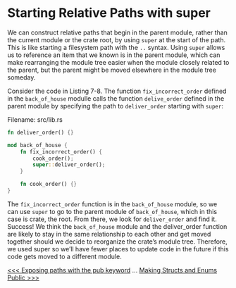 # Starting Relative Paths with super

We can construct relative paths that begin in the parent module, rather than the current module or the crate root, by using `super` at the start of the path. This is like starting a filesystem path with the `..` syntax. Using `super` allows us to reference an item that we known is in the parent module, which can make rearranging the module tree easier when the module closely related to the parent, but the parent might be moved elsewhere in the module tree someday.

Consider the code in Listing 7-8. The function `fix_incorrect_order` defined in the `back_of_house` modulle calls the function `delive_order` defined in the parent module by specifying the path to `deliver_order` starting with `super`:

Filename: src/lib.rs

```rs
fn deliver_order() {}

mod back_of_house {
    fn fix_incorrect_order() {
        cook_order();
        super::deliver_order();
    }

    fn cook_order() {}
}
```

The `fix_incorrect_order` function is in the `back_of_house` module, so we can use `super` to go to the parent module of `back_of_house`, which in this case is crate, the root. From there, we look for `deliver_order` and find it. Success! We think the `back_of_house` module and the deliver_order function are likely to stay in the same relationship to each other and get moved together should we decide to reorganize the crate’s module tree. Therefore, we used super so we’ll have fewer places to update code in the future if this code gets moved to a different module.


[<<< Exposing paths with the pub keyword](101-exposing-paths-with-the-pub-keyword.md) ... [Making Structs and Enums Public >>>](103-makeing-structs-and-enums-public.md)
